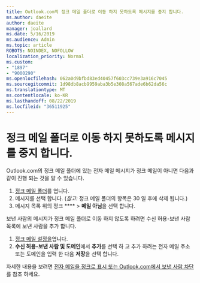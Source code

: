 ```yaml
---
title: Outlook.com의 정크 메일 폴더로 이동 하지 못하도록 메시지를 중지 합니다.
ms.author: daeite
author: daeite
manager: joallard
ms.date: 5/16/2019
ms.audience: Admin
ms.topic: article
ROBOTS: NOINDEX, NOFOLLOW
localization_priority: Normal
ms.custom:
- "1897"
- "9000290"
ms.openlocfilehash: 062a0d9bfbd83ed40457f603cc739e3a916c7045
ms.sourcegitcommit: 1d98db8acb9959aba3b5e308a567ade6b62da56c
ms.translationtype: MT
ms.contentlocale: ko-KR
ms.lasthandoff: 08/22/2019
ms.locfileid: "36511925"
---
```

# <a name="stop-messages-from-going-to-your-junk-email-folder"></a>정크 메일 폴더로 이동 하지 못하도록 메시지를 중지 합니다.

Outlook.com의 정크 메일 폴더에 있는 전자 메일 메시지가 정크 메일이 아니면 다음과 같이 진행 되는 것을 알 수 있습니다.

1. [정크 메일 폴더](https://outlook.live.com/mail/junkemail)를 엽니다.
1. 메시지를 선택 합니다. (*참고:* 정크 메일 폴더의 항목은 30 일 후에 삭제 됩니다.)
1. 메시지 목록 위의 정크 **** > **메일 아님**을 선택 합니다.

보낸 사람의 메시지가 정크 메일 폴더로 이동 하지 않도록 하려면 수신 허용-보낸 사람 목록에 보낸 사람을 추가 합니다.

1. [정크 메일 설정을](https://go.microsoft.com/fwlink/?linkid=2035804)엽니다.
1. **수신 허용-보낸 사람 및 도메인**에서 **추가**를 선택 하 고 추가 하려는 전자 메일 주소 또는 도메인을 입력 한 다음 **저장**을 선택 합니다.

자세한 내용을 보려면 [전자 메일을 정크로 표시 또는 Outlook.com에서 보낸 사람 차단](https://support.office.com/article/a3ece97b-82f8-4a5e-9ac3-e92fa6427ae4?wt.mc_id=Office_Outlook_com_Alchemy)를 참조 하세요.
